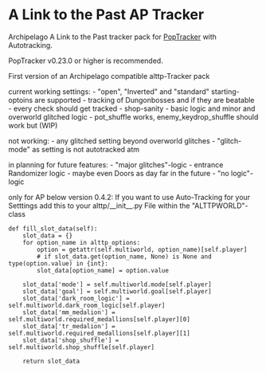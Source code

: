 # A Link to the Past AP Tracker

Archipelago A Link to the Past tracker pack for [PopTracker](https://github.com/black-sliver/PopTracker/) with Autotracking.

PopTracker v0.23.0 or higher is recommended.


First version of an Archipelago compatible alttp-Tracker pack

current working settings:
    - "open", "Inverted" and "standard" starting-optoins are supported
    - tracking of Dungonbosses and if they are beatable
    - every check should get tracked
    - shop-sanity
    - basic logic and minor and overworld glitched logic
    - pot_shuffle works, enemy_keydrop_shuffle should work but (WIP)



not working:
    - any glitched setting beyond overworld glitches
    - "glitch-mode" as setting is not autotracked atm


in planning for future features:
    - "major glitches"-logic
    - entrance Randomizer logic
    - maybe even Doors as day far in the future
    - "no logic"-logic


only for AP below version 0.4.2:
If you want to use Auto-Tracking for your Setttings add this to your alttp/\_\_init\_\_.py File within the "ALTTPWORLD"-class

```
def fill_slot_data(self):
    slot_data = {}
    for option_name in alttp_options:
        option = getattr(self.multiworld, option_name)[self.player]
        # if slot_data.get(option_name, None) is None and type(option.value) in {int}:
        slot_data[option_name] = option.value

    slot_data['mode'] = self.multiworld.mode[self.player]
    slot_data['goal'] = self.multiworld.goal[self.player]
    slot_data['dark_room_logic'] = self.multiworld.dark_room_logic[self.player]
    slot_data['mm_medalion'] = self.multiworld.required_medallions[self.player][0]
    slot_data['tr_medalion'] = self.multiworld.required_medallions[self.player][1]
    slot_data['shop_shuffle'] = self.multiworld.shop_shuffle[self.player]

    return slot_data
```

